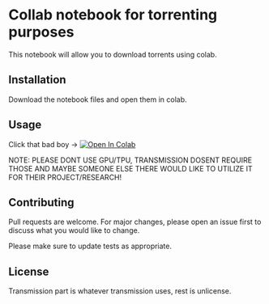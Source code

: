 # Collab notebook for torrenting purposes

This notebook will allow you to download torrents using colab.

## Installation

Download the notebook files and open them in colab.

## Usage

Click that bad boy ->
<a href="https://colab.research.google.com/github/0xAB51NTH/TransmissionColab/blob/main/TransmissionToDrive.ipynb" target="_parent"><img src="https://colab.research.google.com/assets/colab-badge.svg" alt="Open In Colab"/></a>


NOTE: PLEASE DONT USE GPU/TPU, TRANSMISSION DOSENT REQUIRE THOSE AND MAYBE SOMEONE ELSE THERE WOULD LIKE TO UTILIZE IT FOR THEIR PROJECT/RESEARCH!

## Contributing
Pull requests are welcome. For major changes, please open an issue first to discuss what you would like to change.

Please make sure to update tests as appropriate.

## License
Transmission part is whatever transmission uses, rest is unlicense.
